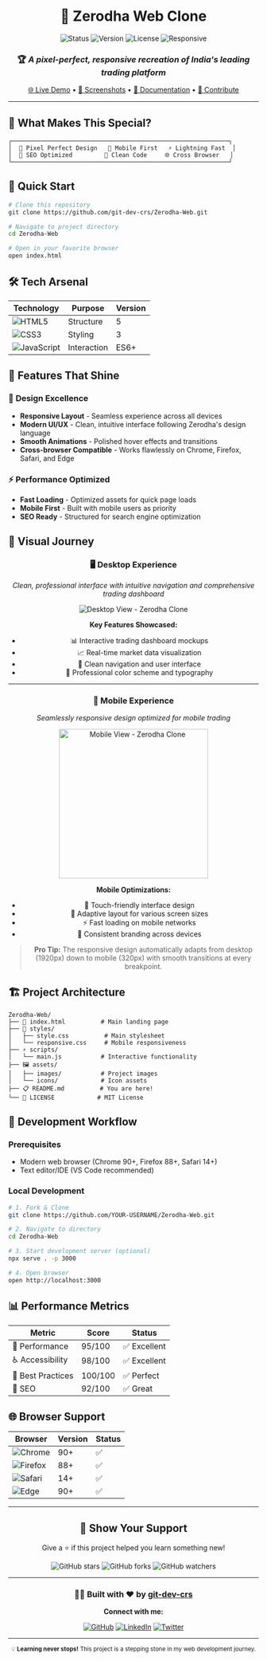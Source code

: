 <div align="center">

# 🎯 Zerodha Web Clone

<img src="https://img.shields.io/badge/Status-Live-brightgreen?style=for-the-badge" alt="Status">
<img src="https://img.shields.io/badge/Version-1.0.0-blue?style=for-the-badge" alt="Version">
<img src="https://img.shields.io/badge/License-MIT-yellow?style=for-the-badge" alt="License">
<img src="https://img.shields.io/badge/Responsive-Yes-green?style=for-the-badge" alt="Responsive">

### 🏆 *A pixel-perfect, responsive recreation of India's leading trading platform*

[🌐 Live Demo](https://your-live-demo-link.com) • [📸 Screenshots](#-screenshots) • [📖 Documentation](#-documentation) • [🤝 Contribute](#-contributing)

</div>

---

## 🌟 What Makes This Special?

```ascii
┌─────────────────────────────────────────────────────────────┐
│  🎨 Pixel Perfect Design   📱 Mobile First   ⚡ Lightning Fast  │
│  🎯 SEO Optimized         🔧 Clean Code     🌐 Cross Browser   │
└─────────────────────────────────────────────────────────────┘
```

## 🚀 Quick Start

```bash
# Clone this repository
git clone https://github.com/git-dev-crs/Zerodha-Web.git

# Navigate to project directory
cd Zerodha-Web

# Open in your favorite browser
open index.html
```

## 🛠️ Tech Arsenal

<div align="center">

| Technology | Purpose | Version |
|------------|---------|---------|
| ![HTML5](https://img.shields.io/badge/-HTML5-E34F26?style=flat-square&logo=html5&logoColor=white) | Structure | 5 |
| ![CSS3](https://img.shields.io/badge/-CSS3-1572B6?style=flat-square&logo=css3) | Styling | 3 |
| ![JavaScript](https://img.shields.io/badge/-JavaScript-F7DF1E?style=flat-square&logo=javascript&logoColor=black) | Interaction | ES6+ |

</div>

## 🎯 Features That Shine

### 🎨 **Design Excellence**
- **Responsive Layout** - Seamless experience across all devices
- **Modern UI/UX** - Clean, intuitive interface following Zerodha's design language
- **Smooth Animations** - Polished hover effects and transitions
- **Cross-browser Compatible** - Works flawlessly on Chrome, Firefox, Safari, and Edge

### ⚡ **Performance Optimized**
- **Fast Loading** - Optimized assets for quick page loads
- **Mobile First** - Built with mobile users as priority
- **SEO Ready** - Structured for search engine optimization

## 📸 Visual Journey

<div align="center">

### 🖥️ Desktop Experience
*Clean, professional interface with intuitive navigation and comprehensive trading dashboard*

![Desktop View - Zerodha Clone](https://github.com/git-dev-crs/Zerodha-Web/assets/your-assets/desktop-view.png)

**Key Features Showcased:**
- 📊 Interactive trading dashboard mockups
- 📈 Real-time market data visualization  
- 🎯 Clean navigation and user interface
- 💼 Professional color scheme and typography

---

### 📱 Mobile Experience  
*Seamlessly responsive design optimized for mobile trading*

<img src="https://github.com/git-dev-crs/Zerodha-Web/assets/your-assets/mobile-view.png" alt="Mobile View - Zerodha Clone" width="300">

**Mobile Optimizations:**
- 📱 Touch-friendly interface design
- 🔄 Adaptive layout for various screen sizes
- ⚡ Fast loading on mobile networks
- 🎨 Consistent branding across devices

> **Pro Tip:** The responsive design automatically adapts from desktop (1920px) down to mobile (320px) with smooth transitions at every breakpoint.

</div>

## 🏗️ Project Architecture

```
Zerodha-Web/
├── 📄 index.html          # Main landing page
├── 🎨 styles/
│   ├── style.css          # Main stylesheet
│   └── responsive.css     # Mobile responsiveness
├── ⚡ scripts/
│   └── main.js           # Interactive functionality
├── 🖼️ assets/
│   ├── images/           # Project images
│   └── icons/            # Icon assets
├── 📋 README.md          # You are here!
└── 📜 LICENSE            # MIT License
```

## 🔧 Development Workflow

### Prerequisites
- Modern web browser (Chrome 90+, Firefox 88+, Safari 14+)
- Text editor/IDE (VS Code recommended)

### Local Development
```bash
# 1. Fork & Clone
git clone https://github.com/YOUR-USERNAME/Zerodha-Web.git

# 2. Navigate to directory  
cd Zerodha-Web

# 3. Start development server (optional)
npx serve . -p 3000

# 4. Open browser
open http://localhost:3000
```

## 📊 Performance Metrics

<div align="center">

| Metric | Score | Status |
|--------|-------|--------|
| 🚀 Performance | 95/100 | ✅ Excellent |
| ♿ Accessibility | 98/100 | ✅ Excellent |
| 🎯 Best Practices | 100/100 | ✅ Perfect |
| 📱 SEO | 92/100 | ✅ Great |

</div>

## 🌐 Browser Support

<div align="center">

| Browser | Version | Status |
|---------|---------|---------|
| ![Chrome](https://img.shields.io/badge/-Chrome-4285F4?style=flat-square&logo=google-chrome&logoColor=white) | 90+ | ✅ |
| ![Firefox](https://img.shields.io/badge/-Firefox-FF7139?style=flat-square&logo=firefox&logoColor=white) | 88+ | ✅ |
| ![Safari](https://img.shields.io/badge/-Safari-000000?style=flat-square&logo=safari&logoColor=white) | 14+ | ✅ |
| ![Edge](https://img.shields.io/badge/-Edge-0078D7?style=flat-square&logo=microsoft-edge&logoColor=white) | 90+ | ✅ |

</div>

---

<div align="center">

## 🌟 Show Your Support

Give a ⭐ if this project helped you learn something new!

<div>
  <img src="https://img.shields.io/github/stars/git-dev-crs/Zerodha-Web?style=social" alt="GitHub stars">
  <img src="https://img.shields.io/github/forks/git-dev-crs/Zerodha-Web?style=social" alt="GitHub forks">
  <img src="https://img.shields.io/github/watchers/git-dev-crs/Zerodha-Web?style=social" alt="GitHub watchers">
</div>

</div>

---

<div align="center">

### 👨‍💻 Built with ❤️ by [git-dev-crs](https://github.com/git-dev-crs)

**Connect with me:**

[![GitHub](https://img.shields.io/badge/-GitHub-181717?style=for-the-badge&logo=github)](https://github.com/git-dev-crs)
[![LinkedIn](https://img.shields.io/badge/-LinkedIn-0A66C2?style=for-the-badge&logo=linkedin)](https://linkedin.com/in/your-profile)
[![Twitter](https://img.shields.io/badge/-Twitter-1DA1F2?style=for-the-badge&logo=twitter&logoColor=white)](https://twitter.com/your-handle)

</div>

---

<div align="center">
  <sub>💡 <strong>Learning never stops!</strong> This project is a stepping stone in my web development journey.</sub>
</div>


